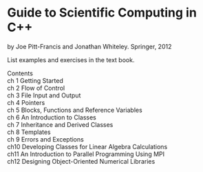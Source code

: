 # Guide to Scientific Computing in C++
by Joe Pitt-Francis and Jonathan Whiteley. Springer, 2012

List examples and exercises in the text book.

Contents <br />
ch 1 Getting Started <br />
ch 2 Flow of Control <br />
ch 3 File Input and Output <br />
ch 4 Pointers <br />
ch 5 Blocks, Functions and Reference Variables <br />
ch 6 An Introduction to Classes <br />
ch 7 Inheritance and Derived Classes <br />
ch 8 Templates <br />
ch 9 Errors and Exceptions <br />
ch10 Developing Classes for Linear Algebra Calculations <br />
ch11 An Introduction to Parallel Programming Using MPI <br />
ch12 Designing Object-Oriented Numerical Libraries <br />
